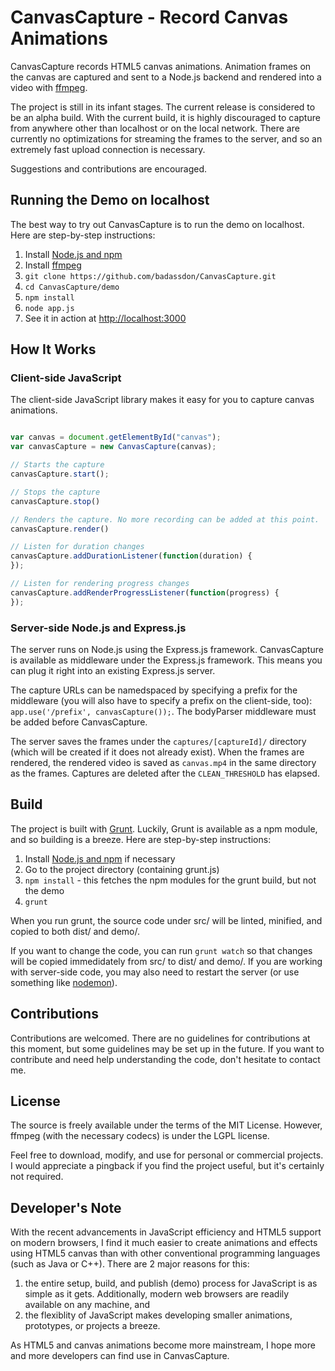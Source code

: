 CanvasCapture - Record Canvas Animations
=============================================================================

CanvasCapture records HTML5 canvas animations. Animation frames on the canvas are captured and sent to a Node.js backend and rendered into a video with [ffmpeg](http://ffmpeg.org/). 

The project is still in its infant stages. The current release is considered to be an alpha build. With the current build, it is highly discouraged to capture from anywhere other than localhost or on the local network. There are currently no optimizations for streaming the frames to the server, and so an extremely fast upload connection is necessary.

Suggestions and contributions are encouraged.


Running the Demo on localhost
--------------------------------------
The best way to try out CanvasCapture is to run the demo on localhost. Here are step-by-step instructions:

1. Install [Node.js and npm](https://github.com/joyent/node/wiki/Installation)
2. Install [ffmpeg](http://ffmpeg.org/download.html)
3. ```git clone https://github.com/badassdon/CanvasCapture.git```
4. ```cd CanvasCapture/demo```
5. ```npm install```
6. ```node app.js```
7. See it in action at [http://localhost:3000](http://localhost:3000)


How It Works
--------------------------------------

### Client-side JavaScript
The client-side JavaScript library makes it easy for you to capture canvas animations. 

```javascript

var canvas = document.getElementById("canvas");
var canvasCapture = new CanvasCapture(canvas);

// Starts the capture
canvasCapture.start();

// Stops the capture
canvasCapture.stop()

// Renders the capture. No more recording can be added at this point.
canvasCapture.render()

// Listen for duration changes
canvasCapture.addDurationListener(function(duration) {
});

// Listen for rendering progress changes
canvasCapture.addRenderProgressListener(function(progress) {
});

```


### Server-side Node.js and Express.js
The server runs on Node.js using the Express.js framework. CanvasCapture is available as middleware under the Express.js framework. This means you can plug it right into an existing Express.js server.

The capture URLs can be namedspaced by specifying a prefix for the middleware (you will also have to specify a prefix on the client-side, too): ```app.use('/prefix', canvasCapture());```. The bodyParser middleware must be added before CanvasCapture.

The server saves the frames under the ```captures/[captureId]/``` directory (which will be created if it does not already exist). When the frames are rendered, the rendered video is saved as ```canvas.mp4``` in the same directory as the frames. Captures are deleted after the ```CLEAN_THRESHOLD``` has elapsed.


Build
--------------------------------------
The project is built with [Grunt](http://gruntjs.com/). Luckily, Grunt is available as a npm module, and so building is a breeze. Here are step-by-step instructions:

1. Install [Node.js and npm](https://github.com/joyent/node/wiki/Installation) if necessary
2. Go to the project directory (containing grunt.js)
3. ```npm install``` - this fetches the npm modules for the grunt build, but not the demo
4. ```grunt```

When you run grunt, the source code under src/ will be linted, minified, and copied to both dist/ and demo/. 

If you want to change the code, you can run ```grunt watch``` so that changes will be copied immedidately from src/ to dist/ and demo/. If you are working with server-side code, you may also need to restart the server (or use something like [nodemon](https://github.com/remy/nodemon)). 


Contributions
--------------------------------------
Contributions are welcomed. There are no guidelines for contributions at this moment, but some guidelines may be set up in the future. If you want to contribute and need help understanding the code, don't hesitate to contact me.


License
--------------------------------------
The source is freely available under the terms of the MIT License. However, ffmpeg (with the necessary codecs) is under the LGPL license.

Feel free to download, modify, and use for personal or commercial projects. I would appreciate a pingback if you find the project useful, but it's certainly not required. 



Developer's Note
--------------------------------------
With the recent advancements in JavaScript efficiency and HTML5 support on modern browsers, I find it much easier to create animations and effects using HTML5 canvas than with other conventional programming languages (such as Java or C++). There are 2 major reasons for this: 

1. the entire setup, build, and publish (demo) process for JavaScript is as simple as it gets. Additionally, modern web browsers are readily available on any machine, and 
2. the flexiblity of JavaScript makes developing smaller animations, prototypes, or projects a breeze. 

As HTML5 and canvas animations become more mainstream, I hope more and more developers can find use in CanvasCapture.

